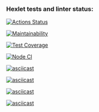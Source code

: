 ### Hexlet tests and linter status:

[![Actions Status](https://github.com/ProtoPetr/frontend-project-lvl1/workflows/hexlet-check/badge.svg)](https://github.com/ProtoPetr/frontend-project-lvl1/actions)

[![Maintainability](https://api.codeclimate.com/v1/badges/a99a88d28ad37a79dbf6/maintainability)](https://codeclimate.com/github/codeclimate/codeclimate/maintainability)

[![Test Coverage](https://api.codeclimate.com/v1/badges/a99a88d28ad37a79dbf6/test_coverage)](https://codeclimate.com/github/codeclimate/codeclimate/test_coverage)

[![Node Cl](https://github.com/actions/frontend-project-lvl1/workflows/.github/workflows/nodejs.yml/badge.svg)](https://github.com/ProtoPetr/frontend-project-lvl1/actions)

[![asciicast](https://asciinema.org/a/wik7ie42joIwvvHPdRzbsmy8b.svg)](https://asciinema.org/a/wik7ie42joIwvvHPdRzbsmy8b)

[![asciicast](https://asciinema.org/a/hl2SaMkfXxbEVSTLcCW26DrAH.svg)](https://asciinema.org/a/hl2SaMkfXxbEVSTLcCW26DrAH)

[![asciicast](https://asciinema.org/a/xIHfpou4YLMI00KbVUiLTnisz.svg)](https://asciinema.org/a/xIHfpou4YLMI00KbVUiLTnisz)

[![asciicast](https://asciinema.org/a/8edC9we2HnFx0G9K1mdYmx3mu.svg)](https://asciinema.org/a/8edC9we2HnFx0G9K1mdYmx3mu)
